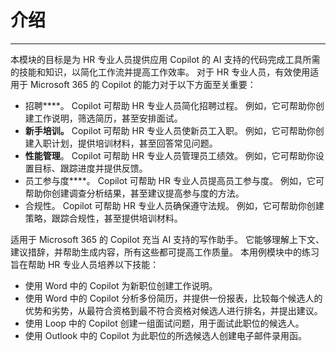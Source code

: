 # 介绍
---
本模块的目标是为 HR 专业人员提供应用 Copilot 的 AI 支持的代码完成工具所需的技能和知识，以简化工作流并提高工作效率。 对于 HR 专业人员，有效使用适用于 Microsoft 365 的 Copilot 的能力对于以下方面至关重要：

 -  招聘****。 Copilot 可帮助 HR 专业人员简化招聘过程。 例如，它可帮助你创建工作说明，筛选简历，甚至安排面试。
 -  **新手培训。** Copilot 可帮助 HR 专业人员使新员工入职。 例如，它可帮助你创建入职计划，提供培训材料，甚至回答常见问题。
 -  **性能管理**。 Copilot 可帮助 HR 专业人员管理员工绩效。 例如，它可帮助你设置目标、跟踪进度并提供反馈。
 -  员工参与度****。 Copilot 可帮助 HR 专业人员提高员工参与度。 例如，它可帮助你创建调查分析结果，甚至建议提高参与度的方法。
 -  合规性。 Copilot 可帮助 HR 专业人员确保遵守法规。 例如，它可帮助你创建策略，跟踪合规性，甚至提供培训材料。

适用于 Microsoft 365 的 Copilot 充当 AI 支持的写作助手。 它能够理解上下文、建议措辞，并帮助生成内容，所有这些都可提高工作质量。 本用例模块中的练习旨在帮助 HR 专业人员培养以下技能：

 -  使用 Word 中的 Copilot 为新职位创建工作说明。
 -  使用 Word 中的 Copilot 分析多份简历，并提供一份报表，比较每个候选人的优势和劣势，从最符合资格到最不符合资格对候选人进行排名，并提出建议。
 -  使用 Loop 中的 Copilot 创建一组面试问题，用于面试此职位的候选人。
 -  使用 Outlook 中的 Copilot 为此职位的所选候选人创建电子邮件录用函。
